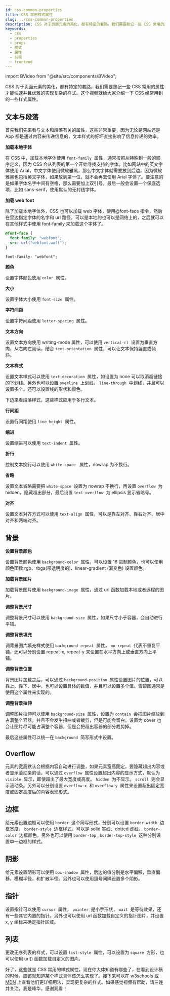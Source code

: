 ```yaml
---
id: css-common-properties
title: CSS 常用样式属性
slug: ../css-common-properties
description: CSS 对于页面元素的美化，都有特定的套路，我们需要熟记一些 CSS 常用的属性才能快速并且优雅的实现复杂的样式。这个视频就给大家介绍一下 CSS 经常用到的一些样式属性。
keywords:
  - css
  - properties
  - props
  - 样式
  - 属性
  - 前端
  - frontend
---
```


import BVideo from "@site/src/components/BVideo";

<BVideo src="//player.bilibili.com/player.html?aid=839129631&bvid=BV1654y1m76w&cid=224360189&page=1"/>

CSS 对于页面元素的美化，都有特定的套路，我们需要熟记一些 CSS 常用的属性才能快速并且优雅的实现复杂的样式。这个视频就给大家介绍一下 CSS 经常用到的一些样式属性。

## 文本与段落

首先我们先来看与文本和段落有关的属性，这些非常重要，因为无论是网站还是 App 都是通过内容来传递信息的，文本样式的好坏直接影响了信息传递的效率。

**加载本地字体** 

在 CSS 中，加载本地字体使用 `font-family`  属性，通常按照从特殊到一般的顺序定义，因为 CSS 会从列表的第一个开始寻找支持的字体。比如网站中的英文字体使用 Arial，中文字体使用微软雅黑，那么中文字体就需要放到后边，因为微软雅黑也包括英文字体，如果放到第一位，就不会再去使用 Arial 字体了。要注意的是如果字体名字中间有空格，那么需要加上双引号。最后一般会设置一个保底选项，比如 sans-serif，使用默认的无衬线字体。

**加载 web font** 

除了加载本地字体外，CSS 也可以加载 web 字体，使用@font-face 指令，然后在里边指定字体的名字和 url 路径，可以是本地的也可以是网络上的，之后就可以在其他样式中使用 font-family 来加载这个字体了。

```css
@font-face {
  font-family: "webfont";
  src: url("webfont.woff");
}

font-family: "webfont";
```

**颜色**

设置字体颜色使用 `color`  属性。

**大小**

设置字体大小使用 `font-size`  属性。

**字符间距**

设置字符间距使用 `letter-spacing`  属性。

**文本方向**

设置文本方向使用 writing-mode 属性，可以使用 `vertical-rl`  设置为垂直方向，从右向左阅读，结合 `text-orientation`  属性，可以让文本保持竖直或倾斜。

**文本样式**

设置文本样式可以使用 `text-decoration`  属性，如设置为 none 可以取消超链接的下划线。另外也可以设置 `overline`  上划线， `line-through`  中划线，并且可以设置多个。还可以设置线的形状和颜色。

下边来看段落样式，这些样式应用于多行文本。

**行间距**

设置行间距使用 `line-height`  属性。

**缩进**

设置缩进可以使用 `text-indent`  属性。

**折行**

控制文本换行可以使用 `white-space`   属性，nowrap 为不换行。

**省略**

设置文本省略需要把 `white-space`  设置为 nowrap 不换行，再设置 `overflow`  为 hidden，隐藏超出部分，最后设置 `text-overflow`  为 ellipsis 显示省略号。

**对齐**

设置文本对齐方式可以使用 `text-align`  属性，可以是靠左对齐、靠右对齐、居中对齐和两端对齐。

## 背景

**设置背景颜色**

设置背景颜色使用 `background-color`  属性，可以设置 16 进制颜色，也可以使用颜色函数 rgb、rbga(带透明度的)、linear-gradient (渐变色) 设置颜色。

**加载背景图片**

加载背景图片使用 `background-image`  属性，通过 url 函数加载本地或者远程的图片。

**调整背景尺寸**

调整背景尺寸可以使用 `background-size`  属性，如果尺寸小于容器，会自动进行平铺。

**调整背景填充**

调背景图片填充样式使用 `background-repeat`  属性， `no-repeat`  代表不重复平铺，还可以分别设置 repeat-x, repeat-y 来设置在水平方向上或垂直方向上平铺。

**调整背景位置**

背景图片加载之后，可以通过 `background-position`  属性设置图片的位置，可以靠上、靠下、居中，也可以设置具体的数值，并且可以设置多个值。雪碧图通常是使用这个属性来实现的。

**调整背景拉伸**

调整图片拉伸可以使用 `background-size`  属性，设置为 `contain`  会把图片缩放到占满整个容器，并且不会发生扭曲或者裁剪，但是可能会留白。设置为 cover 也会让图片尽可能占满整个容器，但是会把超出容器的部分裁剪掉。

最后这些属性可以统一在 `background`  简写形式中设置。

## Overflow

元素的宽高默认会根据内容自动进行调整，如果元素宽高固定，要隐藏超出内容或者显示滚动条的话，可以通过 `overflow`  属性设置超出内容的显示方式，默认为 `visible`  显示，即使超出了最大宽度或高度。 `hidden`  为不显示。 `scroll`  则会显示滚动条。另外可以分别设置 `overflow-x`  和 `overflow-y`  属性来设置超出固定宽度或固定高度后的内容表现形式。

## 边框

给元素设置边框可以使用 `border`  这个简写形式，分别可以设置 `border-width`  边框宽度， `border-style`  边框样式，可以是 solid 实线、dotted 虚线， `border-color`  边框颜色。另外也可以使用 `border-top` , `border-top-style`  这种分别设置单一边框的样式。

## 阴影

给元素设置阴影可以使用 `box-shadow`  属性，后边的值分别是水平偏移，垂直偏移，模糊半径，和扩散半径。另外也可以使用逗号间隔设置多个阴影。

## 指针

设置指针可以使用 `cursor`  属性， `pointer`  是小手形状， `wait`  是等待效果，还有一些其它内置的指针。另外也可以使用 url 函数加载自定义的指针图片，并设置 x, y 坐标来确定指针区域。

## 列表

更改无序列表的样式，可以设置 `list-style`  属性，可以设置为 `square`  方形，也可以使用 url() 函数加载自定义的图片。

好了，这些就是 CSS 常用的样式属性，现在你大体知道有哪些了，在看到设计稿的时候，应该就知道某个样式具体该怎么实现了。接下来可以在 [w3schools](https://www.w3schools.com/) 或 [MDN](https://developer.mozilla.org/en-US/) 上查看他们更详细用法，实现更复杂的样式。如果感觉视频有帮助，请三连并关注，我是峰华，感谢观看！
